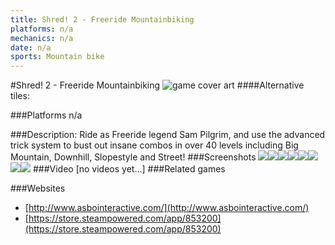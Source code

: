 ```yaml
---
title: Shred! 2 - Freeride Mountainbiking
platforms: n/a
mechanics: n/a
date: n/a
sports: Mountain bike
---
```

#Shred! 2 - Freeride Mountainbiking
![game cover art](- "Logo Title Text 1")
####Alternative tiles:

###Platforms
n/a

###Description:
Ride as Freeride legend Sam Pilgrim, and use the advanced trick system to bust out insane combos in over 40 levels including Big Mountain, Downhill, Slopestyle and Street!
###Screenshots
<a target="_blank" rel="noopener noreferrer" href="//images.igdb.com/igdb/image/upload/t_cover_big/xca77iiqgpsp36yxpjgm.jpg"><img src="//images.igdb.com/igdb/image/upload/t_thumb/xca77iiqgpsp36yxpjgm.jpg"/></a><a target="_blank" rel="noopener noreferrer" href="//images.igdb.com/igdb/image/upload/t_cover_big/rzomoyykjhsfuoswfkmi.jpg"><img src="//images.igdb.com/igdb/image/upload/t_thumb/rzomoyykjhsfuoswfkmi.jpg"/></a><a target="_blank" rel="noopener noreferrer" href="//images.igdb.com/igdb/image/upload/t_cover_big/w9ftoxj401zyxqw9buwy.jpg"><img src="//images.igdb.com/igdb/image/upload/t_thumb/w9ftoxj401zyxqw9buwy.jpg"/></a><a target="_blank" rel="noopener noreferrer" href="//images.igdb.com/igdb/image/upload/t_cover_big/bwjpwlmpanywuhywy6k8.jpg"><img src="//images.igdb.com/igdb/image/upload/t_thumb/bwjpwlmpanywuhywy6k8.jpg"/></a><a target="_blank" rel="noopener noreferrer" href="//images.igdb.com/igdb/image/upload/t_cover_big/eoo51fjzjha08qv3dth8.jpg"><img src="//images.igdb.com/igdb/image/upload/t_thumb/eoo51fjzjha08qv3dth8.jpg"/></a><a target="_blank" rel="noopener noreferrer" href="//images.igdb.com/igdb/image/upload/t_cover_big/yphxsvevzxk3tuqkp2de.jpg"><img src="//images.igdb.com/igdb/image/upload/t_thumb/yphxsvevzxk3tuqkp2de.jpg"/></a><a target="_blank" rel="noopener noreferrer" href="//images.igdb.com/igdb/image/upload/t_cover_big/ztcytpyhvm0yplkibwkx.jpg"><img src="//images.igdb.com/igdb/image/upload/t_thumb/ztcytpyhvm0yplkibwkx.jpg"/></a><a target="_blank" rel="noopener noreferrer" href="//images.igdb.com/igdb/image/upload/t_cover_big/ii21kv1zjkhw6c0tyitt.jpg"><img src="//images.igdb.com/igdb/image/upload/t_thumb/ii21kv1zjkhw6c0tyitt.jpg"/></a>
###Video
[no videos yet...]
###Related games

###Websites
* [http://www.asbointeractive.com/](http://www.asbointeractive.com/)
* [https://store.steampowered.com/app/853200](https://store.steampowered.com/app/853200)
